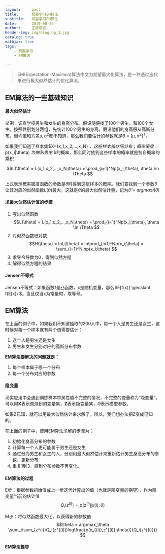 ```yaml
---
layout:     post
title:      机器学习EM算法
subtitle:   机器学习EM算法
date:       2019-08-26
author:     正版慕言
header-img: img/blog_bg_1.jpg
catalog: true
mathjax: true
tags:
    - 机器学习
    - EM算法

---
```


> EM(Expectation-Maximun)算法中文为期望最大化算法，是一种通过迭代来进行极大似然估计的优化算法。

## EM算法的一些基础知识

#### 最大似然估计

举例：调查学校男生和女生的身高分布。假设随便找了100个男生，和100个女生。按照性别划分两组，先统计100个男生的身高。假设他们的身高服从高斯分布，但均值和方差$\mu, \sigma^2$都不知道，那么我们要估计的参数就是$\theta = [\mu,\sigma^2]^T$。

如果我们知道了样本集$X={x_1,x_2,...,x_N} $，这些样本独立同分布；概率密度$p(x_i\|\theta) $为抽到男生$i$的概率，那么同时抽到这些样本的概率就是各自概率的乘积：

$$L(\theta) = L(x_1,x_2,...,x_N;\theta) = \prod_{i=1}^Np(x_i,\theta), \theta \in \Theta $$

上式表示概率密度函数的参数是$\theta$时得到这组样本的概率。我们要找到一个参数$\theta$让其对应的似然函数$L(\theta)$最大，这就是$\theta$的最大似然估计量，记为$\hat \theta = argmax \mathcal l(\theta)$

#### 求最大似然估计值的步骤

1. 写出似然函数  
$$L(\theta) = L(x_1,x_2,...,x_N;\theta) = \prod_{i=1}^Np(x_i;\theta), \theta \in \Theta $$  
2. 对似然函数取对数  
$$H(\theta) = lnL(\theta) = ln\prod_{i=1}^Np(x_i;\theta) = \sum_{i=1}^Nlnp(x_i;\theta) $$  
3. 求导令导数为0，得到似然方程
4. 解得似然方程的结果

#### Jensen不等式

Jensen不等式：如果函数f是凸函数，x是随机变量，那么$E[f(x)] \geqslant f(E[x]) $。当且仅当x为常量时，取等号。

## EM算法

在上面的例子中，如果我们不知道抽取的200人中，每一个人是男生还是女生，这时候对每一个样本就有两个值需要估计：

1. 这个人是男生还是女生
2. 男生和女生分别对应的高斯分布参数

**EM算法要解决的问题就是：**

1. 每个样本属于哪一个分布
2. 每一个分布对应的参数

#### 隐变量

现实应用中会遇到训练样本中属性值不完整的情况，不完整的变量称为“隐变量”。可以用$\mathbf X$表示观测到的变量集，$\mathbf Z$表示隐变量集，$\Theta$表示模型参数。

如果Z已知，就可以用最大似然估计来求解了。所以，我们想办法把Z变成已知的。

在上面的例子中，使用EM算法求解的步骤为：

1. 初始化身高分布的参数
2. 计算每一个人更可能属于男生还是女生
3. 通过分为男生和女生的人，分别用最大似然估计来重新估计男生身高分布的参数，更新分布
4. 重复1到3，直到分布参数不再变化。

#### EM算法的过程

E步：根据参数初始值或上一步迭代计算出的值（也就是隐变量的期望），作为隐变量当前的估计值  
$$Q_i(z^{(i)}) = p(z^(i) \| x(i);\theta) $$

M步：将似然函数最大化，以获得新的参数值  
$$\theta = arg\max_\theta \sum_i\sum_{z^(i)}Q_i(z^{(i)})log\frac{p(x_{(i)},z^{(i)};\theta)}{Q_i(z^{(i)})} $$

#### EM算法推导

